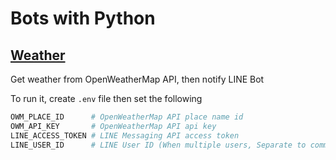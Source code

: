 # Bots with Python

## [Weather](https://github.com/kurosame/bots-python/blob/master/bots/weather.py)

Get weather from OpenWeatherMap API, then notify LINE Bot

To run it, create `.env` file then set the following

```sh
OWM_PLACE_ID      # OpenWeatherMap API place name id
OWM_API_KEY       # OpenWeatherMap API api key
LINE_ACCESS_TOKEN # LINE Messaging API access token
LINE_USER_ID      # LINE User ID (When multiple users, Separate to comma)
```

